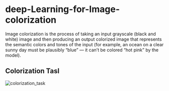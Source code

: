 # deep-Learning-for-Image-colorization
Image colorization is the process of taking an input grayscale (black and white) image and then producing an output colorized image that represents the semantic colors and tones of the input (for example, an ocean on a clear sunny day must be plausibly “blue” — it can’t be colored “hot pink” by the model).

## Colorization Tasl


![colorization_task](https://user-images.githubusercontent.com/63404097/159482545-861bf1de-98ea-4a23-8ce9-76386141fdf7.png)



